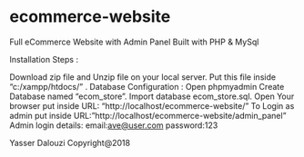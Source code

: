 # ecommerce-website
Full eCommerce Website with Admin Panel Built with PHP & MySql

Installation Steps :

Download zip file and Unzip file on your local server.
Put this file inside “c:/xampp/htdocs/” .
Database Configuration :
Open phpmyadmin
Create Database named “ecom_store”. 
Import database ecom_store.sql.
Open Your browser put inside URL:
“http://localhost/ecommerce-website/”
To Login as admin put inside URL:”http://localhost/ecommerce-website/admin_panel”
Admin login details:
email:ave@user.com
password:123


Yasser Dalouzi
Copyright@2018
